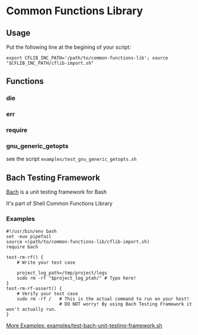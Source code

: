 Common Functions Library
========================

## Usage

Put the following line at the begining of your script:

    export CFLIB_INC_PATH='/path/to/common-functions-lib'; source "$CFLIB_INC_PATH/cflib-import.sh"
    
## Functions

### die
### err
### require
### gnu_generic_getopts

see the script `examples/test_gnu_generic_getopts.sh`

## Bach Testing Framework

[Bach](lib/bach/) is a unit testing framework for Bash

It's part of Shell Common Functions Library

### Examples

    #!/usr/bin/env bash
    set -euo pipefail
    source <(path/to/common-functions-lib/cflib-import.sh)
    require bach

    test-rm-rf() {
        # Write your test case

        project_log_path=/tmp/project/logs
        sudo rm -rf "$project_log_ptah/" # Typo here!
    }
    test-rm-rf-assert() {
        # Verify your test case
        sudo rm -rf /   # This is the actual command to run on your host!
                        # DO NOT worry! By using Bach Testing Framework it won't actually run.
    }

[More Examples: examples/test-bach-unit-testing-framework.sh](examples/test-bach-unit-testing-framework.sh)
